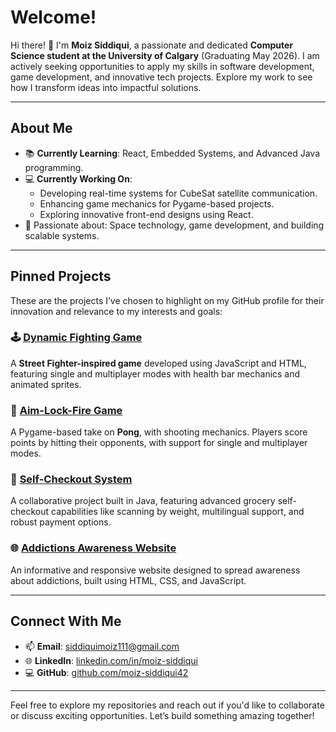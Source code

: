 # Welcome!

Hi there! 👋 I'm **Moiz Siddiqui**, a passionate and dedicated **Computer Science student at the University of Calgary** (Graduating May 2026). I am actively seeking opportunities to apply my skills in software development, game development, and innovative tech projects. Explore my work to see how I transform ideas into impactful solutions.

---

## **About Me**
- 📚 **Currently Learning**: React, Embedded Systems, and Advanced Java programming.
- 💻 **Currently Working On**:
  - Developing real-time systems for CubeSat satellite communication.
  - Enhancing game mechanics for Pygame-based projects.
  - Exploring innovative front-end designs using React.
- 🚀 Passionate about: Space technology, game development, and building scalable systems.

---

## **Pinned Projects**

These are the projects I’ve chosen to highlight on my GitHub profile for their innovation and relevance to my interests and goals:

### 🕹️ [Dynamic Fighting Game](https://github.com/moiz-siddiqui42/Fighting-game)
A **Street Fighter-inspired game** developed using JavaScript and HTML, featuring single and multiplayer modes with health bar mechanics and animated sprites.

### 🎯 [Aim-Lock-Fire Game](https://github.com/moiz-siddiqui42/Aim-Lock-Fire-game)
A Pygame-based take on **Pong**, with shooting mechanics. Players score points by hitting their opponents, with support for single and multiplayer modes.

### 🛒 [Self-Checkout System](https://github.com/moiz-siddiqui42/Self-Checkout-System)
A collaborative project built in Java, featuring advanced grocery self-checkout capabilities like scanning by weight, multilingual support, and robust payment options.

### 🌐 [Addictions Awareness Website](https://github.com/moiz-siddiqui42/AddictionsWebsite)
An informative and responsive website designed to spread awareness about addictions, built using HTML, CSS, and JavaScript.

---

## **Connect With Me**
- 📫 **Email**: [siddiquimoiz111@gmail.com](mailto:siddiquimoiz111@gmail.com)
- 🌐 **LinkedIn**: [linkedin.com/in/moiz-siddiqui](https://linkedin.com/in/moiz-siddiqui-021154203)
- 💻 **GitHub**: [github.com/moiz-siddiqui42](https://github.com/moiz-siddiqui42)

---

Feel free to explore my repositories and reach out if you'd like to collaborate or discuss exciting opportunities. Let’s build something amazing together!

